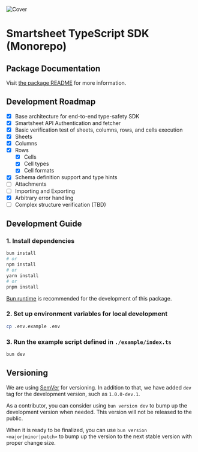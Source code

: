 ![Cover](https://imagedelivery.net/Dr98IMl5gQ9tPkFM5JRcng/afca3dd9-65b1-4fc0-97ef-4002071e8a00/Ultra)

# Smartsheet TypeScript SDK (Monorepo)

## Package Documentation

Visit [the package README](./packages/smartsheet-typescript/README.md) for more information.

## Development Roadmap

- [x] Base architecture for end-to-end type-safety SDK
- [x] Smartsheet API Authentication and fetcher
- [x] Basic verification test of sheets, columns, rows, and cells execution
- [x] Sheets
- [x] Columns
- [x] Rows
  - [x] Cells
  - [x] Cell types
  - [x] Cell formats
- [x] Schema definition support and type hints
- [ ] Attachments
- [ ] Importing and Exporting
- [x] Arbitrary error handling
- [ ] Complex structure verification (TBD)

## Development Guide

### 1. Install dependencies

```bash
bun install
# or
npm install
# or
yarn install
# or
pnpm install
```

[Bun runtime](https://bun.sh/) is recommended for the development of this package.

### 2. Set up environment variables for local development

```bash
cp .env.example .env
```

### 3. Run the example script defined in `./example/index.ts`

```bash
bun dev
```

## Versioning

We are using [SemVer](https://semver.org/) for versioning. In addition to that, we have added `dev` tag for the development version, such as `1.0.0-dev.1`.

As a contributor, you can consider using `bun version dev` to bump up the development version when needed. This version will not be released to the public.

When it is ready to be finalized, you can use `bun version <major|minor|patch>` to bump up the version to the next stable version with proper change size.
